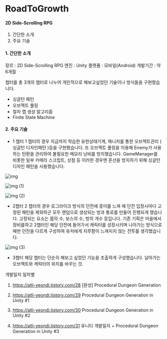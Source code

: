 # RoadToGrowth

#### 2D Side-Scrolling RPG
1. 간단한 소개
2. 주요 기술


#### 1. 간단한 소개
장르 : 2D Side-Scrolling RPG
엔진 : Unity
플랫폼 : 모바일(Android)
개발기간 : 약 6개월

챕터를 총 3개의 챕터로 나누어 개인적으로 해보고싶었던 기술이나 방식들을 구현했습니다.

- 싱글턴 패턴
- 오브젝트 풀링
- 절차 맵 생성 알고리즘
- Finite State Machine

#### 2. 주요 기술

- 1 챕터
1 챕터의 경우 지금까지 학습한 유한상태기계, 매니저를 통한 오브젝트관리 ( 싱글턴 디자인패턴 )등을 구현했습니다.
또 오브젝트 풀링을 이용해 Enemy가 사용하는 탄환을 관리하여 불필요한 메모리 낭비를 방지했습니다.
GameManager를 비롯한 일부 카메라 스크립트, 상점 등 이러한 경우엔 혼선을 방지하기 위해
싱글턴 디자인 패턴을 사용했습니다.

![img](https://user-images.githubusercontent.com/51913393/158007793-d16ea8e0-b1a4-4c71-834d-dce1b5163950.gif)

![img (1)](https://user-images.githubusercontent.com/51913393/158007795-ac262d29-0868-4ffb-a47b-49e32bbc90d1.gif)

![img (2)](https://user-images.githubusercontent.com/51913393/158007797-4b480a68-c53e-4537-89e0-4f5816c8f33a.gif)

- 2챕터
2 챕터의 경우 로그라이크 방식의 던전에 흥미를 느껴 매 던전 입장시마다 고정된 패턴을 제외하곤 모두 랜덤으로 생성되는 방과 통로를 만들어 진행되게 했습니다.
고정되는 요소는 몹의 수, 보스의 수, 방의 개수 등입니다.
기존 기획은 마을에서 정비를하고 2챕터인 해당 던전에 들어가서 캐릭터를 성장시키며 나아가는 방식으로 매번 던전을 다르게 구성하여 유저에게 지루함이 느껴지지 않는 전투를 생각했습니다.

![img (3)](https://user-images.githubusercontent.com/51913393/158007798-42e0ccf0-94e3-471d-bb95-6a0002b5a73c.gif)


- 3챕터
해당 챕터는 단순히 해보고 싶었던 기능을 조촐하게 구성했습니다. 날아가는 오브젝트와 캐릭터의 위치를 바꾸는 것.





개발일지 일차별
1. https://atli-yeondi.tistory.com/28 [완성] Procedural Dungeon Generation

2. https://atli-yeondi.tistory.com/29 Procedural Dungeon Generation in Unity #1

3. https://atli-yeondi.tistory.com/30 Procedural Dungeon Generation in Unity #2

4. https://atli-yeondi.tistory.com/31 유니티 개발일지 + Procedural Dungeon Generation in Unity #3

